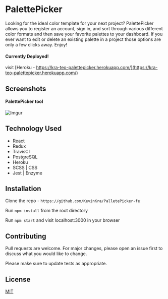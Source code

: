 # PalettePicker

Looking for the ideal color template for your next project? PalettePicker allows you to register an account, sign in, and sort through various different color formats and then save your favorite palettes to your dashboard. If you ever want to edit or delete an existing palette in a project those options are only a few clicks away. Enjoy!

#### Currently Deployed!

visit [Heroku - https://kra-teo-palettepicker.herokuapp.com/](https://kra-teo-palettepicker.herokuapp.com/)

## Screenshots

#### PalettePicker tool

![Imgur](https://i.imgur.com/uAIEXCQ.png)

## Technology Used

- React
- Redux
- TravisCI
- PostgreSQL
- Heroku
- SCSS | CSS
- Jest | Enzyme

## Installation

Clone the repo - `https://github.com/KevinKra/PalletePicker-fe`

Run `npm install` from the root directory

Run `npm start` and visit localhost:3000 in your browser

## Contributing

Pull requests are welcome. For major changes, please open an issue first to discuss what you would like to change.

Please make sure to update tests as appropriate.

## License

[MIT](https://choosealicense.com/licenses/mit/)
